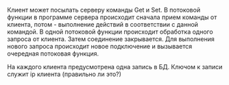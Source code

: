 Клиент может посылать серверу команды Get и Set. В потоковой функции в программе сервера происходит сначала прием команды от клиента, потом - выполнение действий в соответствии с данной командой.
В одной потоковой функции происходит обработка одного запроса от клиента. Затем соединение закрывается. Для выполнения нового запроса происходит новое подключение и вызывается очередная потоковая функция.

На каждого клиента предусмотрена одна запись в БД. Ключом к записи служит ip клиента (правильно ли это?)
